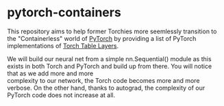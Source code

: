 # pytorch-containers

This repository aims to help former Torchies more seemlessly transition to the "Containerless" world of 
[PyTorch](https://github.com/pytorch/pytorch) 
by providing a list of PyTorch implementations of [Torch Table Layers](https://github.com/torch/nn/blob/master/doc/table.md).

We will build our neural net from a simple nn.Sequential() module as this exists in both 
Torch and PyTorch and build up from there.  You will notice that as we add more and more  
complexity to our network, the Torch code becomes more and more verbose.  On the other hand,
thanks to autograd, the complexity of our PyTorch code does not increase at all.  




